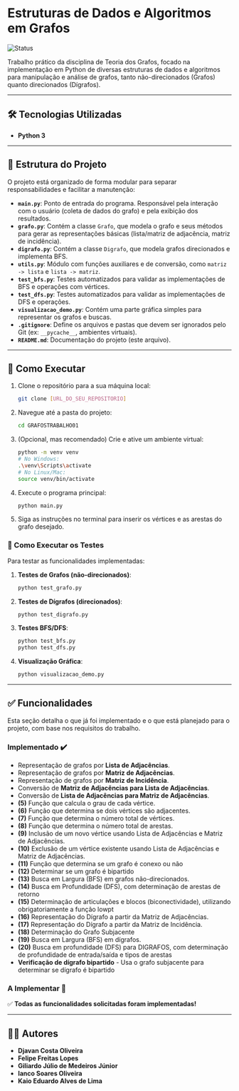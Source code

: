 # Estruturas de Dados e Algoritmos em Grafos
![Status](https://img.shields.io/badge/Status-Em%20Andamento-yellow)

Trabalho prático da disciplina de Teoria dos Grafos, focado na implementação em Python de diversas estruturas de dados e algoritmos para manipulação e análise de grafos, tanto não-direcionados (Grafos) quanto direcionados (Dígrafos).

---

## 🛠️ Tecnologias Utilizadas
* **Python 3**

---

## 📂 Estrutura do Projeto
O projeto está organizado de forma modular para separar responsabilidades e facilitar a manutenção:

- **`main.py`**: Ponto de entrada do programa. Responsável pela interação com o usuário (coleta de dados do grafo) e pela exibição dos resultados.
- **`grafo.py`**: Contém a classe `Grafo`, que modela o grafo e seus métodos para gerar as representações básicas (lista/matriz de adjacência, matriz de incidência).
- **`digrafo.py`**: Contém a classe `Digrafo`, que modela grafos direcionados e implementa BFS.
- **`utils.py`**: Módulo com funções auxiliares e de conversão, como `matriz -> lista` e `lista -> matriz`.
- **`test_bfs.py`**: Testes automatizados para validar as implementações de BFS e operações com vértices.
- **`test_dfs.py`**: Testes automatizados para validar as implementações de DFS e operações.
- **`visualizacao_demo.py`**: Contém uma parte gráfica simples para representar os grafos e buscas.
- **`.gitignore`**: Define os arquivos e pastas que devem ser ignorados pelo Git (ex: `__pycache__`, ambientes virtuais).
- **`README.md`**: Documentação do projeto (este arquivo).

---

## 🚀 Como Executar
1. Clone o repositório para a sua máquina local:
   ```sh
   git clone [URL_DO_SEU_REPOSITORIO]
   ```
2. Navegue até a pasta do projeto:
   ```sh
   cd GRAFOSTRABALHO01
   ```
3. (Opcional, mas recomendado) Crie e ative um ambiente virtual:
   ```sh
   python -m venv venv
   # No Windows:
   .\venv\Scripts\activate
   # No Linux/Mac:
   source venv/bin/activate
   ```
4. Execute o programa principal:
   ```sh
   python main.py
   ```
5. Siga as instruções no terminal para inserir os vértices e as arestas do grafo desejado.

### 🧪 Como Executar os Testes
Para testar as funcionalidades implementadas:

1. **Testes de Grafos (não-direcionados)**:
   ```sh
   python test_grafo.py
   ```

2. **Testes de Dígrafos (direcionados)**:
   ```sh
   python test_digrafo.py
   ```

3. **Testes BFS/DFS**:
   ```sh
   python test_bfs.py
   python test_dfs.py
   ```

4. **Visualização Gráfica**:
   ```sh
   python visualizacao_demo.py
   ```

---

## ✅ Funcionalidades

Esta seção detalha o que já foi implementado e o que está planejado para o projeto, com base nos requisitos do trabalho.

### Implementado ✔️
-   Representação de grafos por **Lista de Adjacências**.
-   Representação de grafos por **Matriz de Adjacências**.
-   Representação de grafos por **Matriz de Incidência**.
-   Conversão de **Matriz de Adjacências para Lista de Adjacências**.
-   Conversão de **Lista de Adjacências para Matriz de Adjacências**.
-   **(5)** Função que calcula o grau de cada vértice.
-   **(6)** Função que determina se dois vértices são adjacentes.
-   **(7)** Função que determina o número total de vértices.
-   **(8)** Função que determina o número total de arestas.
-   **(9)** Inclusão de um novo vértice usando Lista de Adjacências e Matriz de Adjacências.
-   **(10)** Exclusão de um vértice existente usando Lista de Adjacências e Matriz de Adjacências.
-   **(11)** Função que determina se um grafo é conexo ou não
-   **(12)** Determinar se um grafo é bipartido
-   **(13)** Busca em Largura (BFS) em grafos não-direcionados.
-   **(14)** Busca em Profundidade (DFS), com determinação de arestas de retorno
-   **(15)** Determinação de articulações e blocos (biconectividade), utilizando obrigatoriamente a função lowpt
-   **(16)** Representação do Dígrafo a partir da Matriz de Adjacências.
-   **(17)** Representação do Dígrafo a partir da Matriz de Incidência.
-   **(18)** Determinação do Grafo Subjacente
-   **(19)** Busca em Largura (BFS) em dígrafos.
-   **(20)** Busca em profundidade (DFS) para DIGRAFOS, com determinação de profundidade de entrada/saída e tipos de arestas
-   **Verificação de dígrafo bipartido** - Usa o grafo subjacente para determinar se dígrafo é bipartido

### A Implementar 🚧
✅ **Todas as funcionalidades solicitadas foram implementadas!**

---

## 👨‍💻 Autores
- **Djavan Costa Oliveira**
- **Felipe Freitas Lopes**
- **Giliardo Júlio de Medeiros Júnior**
- **Ianco Soares Oliveira**
- **Kaio Eduardo Alves de Lima**
